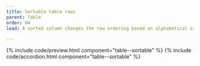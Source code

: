 ```yaml
---
title: Sortable table rows
parent: Table
order: 04
lead: A sorted column changes the row ordering based on alphabetical or numeric cell values.

---
```

<section class="site-component-section">
  {% include code/preview.html component="table--sortable" %}
  {% include code/accordion.html component="table--sortable" %}
</section>